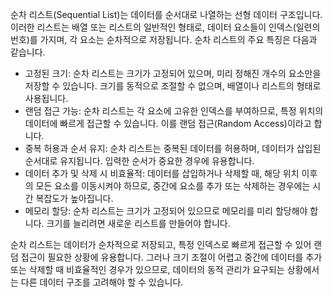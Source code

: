 순차 리스트(Sequential List)는 데이터를 순서대로 나열하는 선형 데이터 구조입니다. 이러한 리스트는 배열 또는 리스트의 일반적인 형태로, 데이터 요소들이 인덱스(일련의 번호)를 가지며, 각 요소는 순차적으로 저장됩니다. 순차 리스트의 주요 특징은 다음과 같습니다.

* 고정된 크기: 순차 리스트는 크기가 고정되어 있으며, 미리 정해진 개수의 요소만을 저장할 수 있습니다. 크기를 동적으로 조절할 수 없으며, 배열이나 리스트의 형태로 사용됩니다.
* 랜덤 접근 가능: 순차 리스트는 각 요소에 고유한 인덱스를 부여하므로, 특정 위치의 데이터에 빠르게 접근할 수 있습니다. 이를 랜덤 접근(Random Access)이라고 합니다.
* 중복 허용과 순서 유지: 순차 리스트는 중복된 데이터를 허용하며, 데이터가 삽입된 순서대로 유지됩니다. 입력한 순서가 중요한 경우에 유용합니다.
* 데이터 추가 및 삭제 시 비효율적: 데이터를 삽입하거나 삭제할 때, 해당 위치 이후의 모든 요소를 이동시켜야 하므로, 중간에 요소를 추가 또는 삭제하는 경우에는 시간 복잡도가 높아집니다.
* 메모리 할당: 순차 리스트는 크기가 고정되어 있으므로 메모리를 미리 할당해야 합니다. 크기를 늘리려면 새로운 리스트를 만들어야 합니다.

순차 리스트는 데이터가 순차적으로 저장되고, 특정 인덱스로 빠르게 접근할 수 있어 랜덤 접근이 필요한 상황에 유용합니다. 그러나 크기 조절이 어렵고 중간에 데이터를 추가 또는 삭제할 때 비효율적인 경우가 있으므로, 데이터의 동적 관리가 요구되는 상황에서는 다른 데이터 구조를 고려해야 할 수 있습니다.
